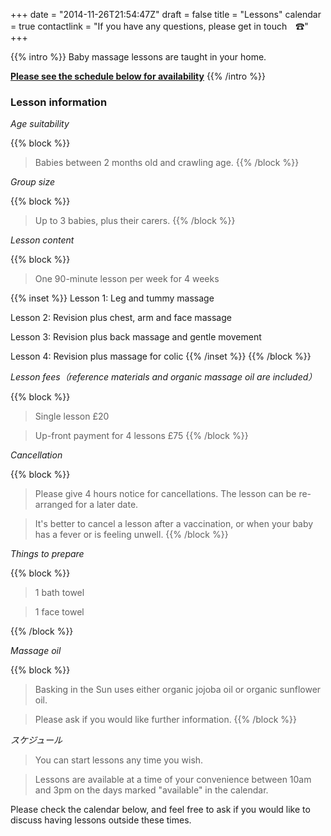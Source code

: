 +++
date = "2014-11-26T21:54:47Z"
draft = false
title = "Lessons"
calendar = true
contactlink = "If you have any questions, please get in touch　☎"
+++

{{% intro %}}
Baby massage lessons are taught in your home.

**[Please see the schedule below for availability](#calendar)**
{{% /intro %}}

### Lesson information

*Age suitability*

{{% block %}}
> Babies between 2 months old and crawling age.
{{% /block %}}

*Group size*

{{% block %}}
> Up to 3 babies, plus their carers.
{{% /block %}}

*Lesson content*

{{% block %}}
> One 90-minute lesson per week for 4 weeks

{{% inset %}}
Lesson 1: Leg and tummy massage

Lesson 2: Revision plus chest, arm and face massage

Lesson 3: Revision plus back massage and gentle movement

Lesson 4: Revision plus massage for colic
{{% /inset %}}
{{% /block %}}

*Lesson fees（reference materials and organic massage oil are included）*

{{% block %}}
> Single lesson £20

> Up-front payment for 4 lessons £75
{{% /block %}}

*Cancellation*

{{% block %}}
> Please give 4 hours notice for cancellations. The lesson can be re-arranged for
  a later date.

> It's better to cancel a lesson after a vaccination, or when your baby has a fever
  or is feeling unwell.
{{% /block %}}

*Things to prepare*

{{% block %}}
> 1 bath towel

> 1 face towel

{{% /block %}}

*Massage oil*

{{% block %}}
> Basking in the Sun uses either organic jojoba oil or organic sunflower oil.

> Please ask if you would like further information.
{{% /block %}}

*スケジュール*

> You can start lessons any time you wish.

> Lessons are available at a time of your convenience between 10am and 3pm on
  the days marked "available" in the calendar.

Please check the calendar below, and feel free to ask if you would like to discuss having
lessons outside these times.